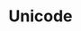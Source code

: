 ---
title: Unicode
layout: bookmark
tags:
  - Tech
description: The Absolute Minimum Every Software Developer Must Know About Unicode in 2023 (Still No Excuses!)
link: https://tonsky.me/blog/unicode/
share:
---